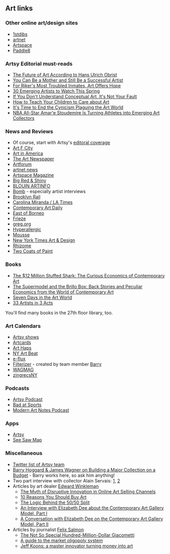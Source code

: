 ## Art links

### Other online art/design sites

* [1stdibs](https://www.1stdibs.com/)
* [artnet](http://www.artnet.com/)
* [Artspace](http://www.artspace.com/)
* [Paddle8](https://paddle8.com/)

### Artsy Editorial must-reads

* [The Future of Art According to Hans Ulrich Obrist](https://www.artsy.net/article/hans-ulrich-obrist-the-future-of-art-according-to-hans-ulrich-obrist)
* [You Can Be a Mother and Still Be a Successful Artist](https://www.artsy.net/article/artsy-editorial-why-motherhood-won-t-hinder-your-career-as-an-artist)
* [For Riker's Most Troubled Inmates, Art Offers Hope](https://www.artsy.net/article/artsy-editorial-for-rikers-s-most-troubled-inmates-art-offers-hope)
* [30 Emerging Artists to Watch This Spring](
https://www.artsy.net/article/artsy-editorial-30-emerging-artists-to-watch-this-spring)
* [If You Don't Understand Conceptual Art, It's Not Your Fault](https://www.artsy.net/article/artsy-editorial-if-you-don-t-understand-conceptual-art-it-s-not-your-fault)
* [How to Teach Your Children to Care about Art](https://www.artsy.net/article/artsy-editorial-how-to-teach-your-children-to-care-about-art)
* [It's Time to End the Cynicism Plaguing the Art World](
https://www.artsy.net/article/artsy-editorial-it-s-time-to-end-the-cynicism-plaguing-the-art-world)
* [NBA All-Star Amar'e Stoudemire Is Turning Athletes into Emerging Art Collectors](
https://www.artsy.net/article/artsy-editorial-nba-all-star-amar-e-stoudemire-is-turning-athletes-into-emerging-art-collectors)

### News and Reviews

* Of course, start with Artsy's [editoral coverage](https://www.artsy.net/articles)
* [Art F City](http://artfcity.com/)
* [Art in America](http://www.artinamericamagazine.com/)
* [The Art Newspaper](http://www.theartnewspaper.com/)
* [Artforum](http://artforum.com/)
* [artnet news](https://news.artnet.com/)
* [Artspace Magazine](http://www.artspace.com/magazine/)
* [Big Red & Shiny](http://www.bigredandshiny.com/cgi-bin/BRS.cgi)
* [BLOUIN ARTINFO](http://www.blouinartinfo.com/)
* [Bomb](http://bombmagazine.org/) - especially artist interviews
* [Brooklyn Rail](http://www.brooklynrail.org/)
* [Carolina Miranda / LA Times](http://www.latimes.com/entertainment/arts/miranda/)
* [Contemporary Art Daily](http://www.contemporaryartdaily.com/)
* [East of Borneo](http://www.eastofborneo.org/)
* [Frieze](http://www.frieze.com/magazine/)
* [greg.org](http://greg.org/)
* [Hyperallergic](http://hyperallergic.com/)
* [Mousse](http://moussemagazine.it/)
* [New York Times Art & Design](http://www.nytimes.com/pages/arts/design/index.html)
* [Rhizome](http://rhizome.org/)
* [Two Coats of Paint](http://www.twocoatsofpaint.com/)

### Books

* [The $12 Million Stuffed Shark: The Curious Economics of Contemporary Art](http://www.amazon.com/The-Million-Stuffed-Shark-Contemporary/dp/0230620590)
* [The Supermodel and the Brillo Box: Back Stories and Peculiar Economics from the World of Contemporary Art](http://www.amazon.com/The-Supermodel-Brillo-Box-Contemporary/dp/1137279087)
* [Seven Days in the Art World](https://www.amazon.com/Seven-Days-World-Sarah-Thornton/dp/039333712X)
* [33 Artists in 3 Acts](https://www.amazon.com/33-Artists-Acts-Sarah-Thornton/dp/039335167X/ref=sr_1_1?s=books&ie=UTF8&qid=1472764571&sr=1-1&keywords=33+artists+in+3+acts)

You'll find many books in the 27th floor library, too.

### Art Calendars

* [Artsy shows](https://www.artsy.net/shows)
* [Artcards](http://artcards.cc/)
* [Art Haps](https://www.arthaps.com/)
* [NY Art Beat](http://www.nyartbeat.com/)
* [e-flux](http://www.e-flux.com/)
* [Filterizer](http://www.filterizer.com/) - created by team member [Barry](https://github.com/bhoggard)
* [WAGMAG](http://www.wagmag.org/)
* [zingrecsNY](http://www.zingmagazine.com/drupal/zingrecsNY)

### Podcasts

* [Artsy Podcast](https://soundcloud.com/artsypodcast)
* [Bad at Sports](http://badatsports.com/)
* [Modern Art Notes Podcast](http://manpodcast.com/)

### Apps

* [Artsy](https://iphone.artsy.net/)
* [See Saw Map](https://itunes.apple.com/us/app/see-saw-map/id791643418?mt=8)

### Miscellaneous

* [Twitter list of Artsy team](https://twitter.com/artsy/lists/artsy-team)
* [Barry Hoggard & James Wagner on Building a Major Collection on a Budget](http://www.artspace.com/magazine/interviews_features/how_i_collect_hoggard_and_wagner) - Barry works here, so ask him anything!
* Two part interview with collector Alain Servais: [1](http://www.artspace.com/magazine/interviews_features/alain-servais-interview), [2](http://www.artspace.com/magazine/interviews_features/alain-servais-interview-part-2)
* Articles by art dealer [Edward Winkleman](https://twitter.com/WinklemanNYC)
    * [The Myth of Disruptive Innovation in Online Art Selling Channels](http://www.edwardwinkleman.com/2015/05/the-myth-of-innovative-disruption-in.html)
    * [10 Reasons You Should Buy Art](http://www.edwardwinkleman.com/2015/02/10-reasons-you-should-buy-art.html)
    * [The Logic Behind the 50/50 Split](http://www.edwardwinkleman.com/2007/06/logic-behind-5050-split.html)
    * [An Interview with Elizabeth Dee about the Contemporary Art Gallery Model, Part I](http://www.edwardwinkleman.com/2013/06/an-interview-with-elizabeth-dee-about.html)
    * [A Conversation with Elizabeth Dee on the Contemporary Art Gallery Model, Part II](http://www.edwardwinkleman.com/2013/06/a-conversation-with-elizabeth-dee-on.html)
* Articles by journalist [Felix Salmon](https://twitter.com/felixsalmon)
    * [The Not So Special Hundred-Million-Dollar Giacometti](http://www.newyorker.com/business/currency/the-hundred-million-dollar-giacometti)
    * [A guide to the market oligopoly system](http://blogs.reuters.com/felix-salmon/2010/12/28/a-guide-to-the-market-oligopoly-system/)
    * [Jeff Koons: a master innovator turning money into art](http://www.theguardian.com/artanddesign/2014/jul/03/jeff-koons-master-innovator-whitney-money-art)

